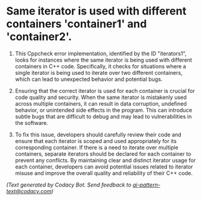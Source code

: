 # Same iterator is used with different containers 'container1' and 'container2'.

1. This Cppcheck error implementation, identified by the ID "iterators1", looks for instances where the same iterator is being used with different containers in C++ code. Specifically, it checks for situations where a single iterator is being used to iterate over two different containers, which can lead to unexpected behavior and potential bugs.

2. Ensuring that the correct iterator is used for each container is crucial for code quality and security. When the same iterator is mistakenly used across multiple containers, it can result in data corruption, undefined behavior, or unintended side effects in the program. This can introduce subtle bugs that are difficult to debug and may lead to vulnerabilities in the software.

3. To fix this issue, developers should carefully review their code and ensure that each iterator is scoped and used appropriately for its corresponding container. If there is a need to iterate over multiple containers, separate iterators should be declared for each container to prevent any conflicts. By maintaining clear and distinct iterator usage for each container, developers can avoid potential issues related to iterator misuse and improve the overall quality and reliability of their C++ code.

_(Text generated by Codacy Bot. Send feedback to ai-pattern-text@codacy.com)_

